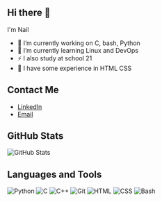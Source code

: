 ## Hi there 👋
I'm Nail

- 🔭 I’m currently working on C, bash, Python
- 🌱 I’m currently learning Linux and DevOps 
- ⚡ I also study at school 21
- 🌱 I have some  experience in HTML CSS


<!--
**NelsonKa13/NelsonKa13** is a ✨ _special_ ✨ repository because its `README.md` (this file) appears on your GitHub profile.

Here are some ideas to get you started:

-->
<!--
## Projects

### [Project 1](https://github.com/username/project1)
Description of the project.

### [Project 2](https://github.com/username/project2)
Description of the project.
-->

## Contact Me

- [LinkedIn](www.linkedin.com/in/наиль-калимуллин-994b00100)
- [Email](abc.growth@gmail.com)

## GitHub Stats

![GitHub Stats](https://github-readme-stats.vercel.app/api?username=yourusername&show_icons=true&theme=radical)

## Languages and Tools

![Python](https://img.shields.io/badge/-Python-000?&logo=Python)
![C](https://img.shields.io/badge/-C-000?&logo=C)
![C++](https://img.shields.io/badge/-C++-000?&logo=C%2B%2B)
![Git](https://img.shields.io/badge/-Git-000?&logo=Git)
![HTML](https://img.shields.io/badge/-HTML-000?&logo=HTML5)
![CSS](https://img.shields.io/badge/-CSS-000?&logo=CSS3)
![Bash](https://img.shields.io/badge/-Bash-000?&logo=GNU-Bash)

  
